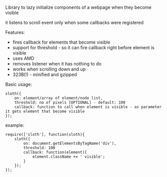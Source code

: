 Library to lazy initialize components of a webpage when they become visible

it listens to scroll event only when some callbacks were registered


Features:
- fires callback for elements that become visible
- support for threshold - so it can fire callback right before element is visible
- uses AMD
- removes listener when it has nothing to do
- works when scrolling down and up
- 323B(!) - minified and gzipped

Basic usage:


	sloth({
		on: element/array of element/node list,
		threshold: no of pixels [OPTIONAL] - default: 100
		callback: function to call when element is visible - as parameter it gets element that become visible
	});

example:

	require(['sloth'], function(sloth){
		sloth({
    		on: document.getElementsByTagName('div'),
    		threshold: 100
    		callback: function(element){
    			element.className += ' visible';
    		}
    	});
	});

